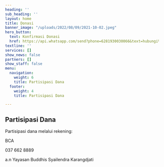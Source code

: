 ```yaml
---
heading: ''
sub_heading: ''
layout: home
title: Donasi
banner_image: "/uploads/2022/08/09/2021-10-02.jpeg"
hero_button:
  text: Konfirmasi Donasi
  href: https://api.whatsapp.com/send?phone=6281930030066&text=hubungi%20kami
textline: ''
services: []
show_news: false
partners: []
show_staff: false
menu:
  navigation:
    weight: 6
    title: Partisipasi Dana
  footer:
    weight: 4
    title: Partisipasi Dana

---
```

## Partisipasi Dana

Partisipasi dana melalui rekening:

BCA

037 662 8889

a.n Yayasan Buddhis Syailendra Karangdjati